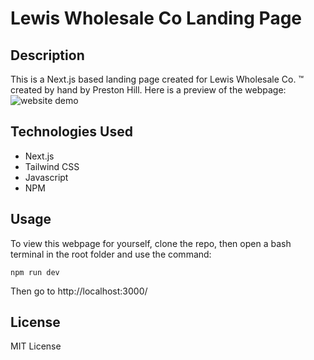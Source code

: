 # Lewis Wholesale Co Landing Page

## Description

This is a Next.js based landing page created for Lewis Wholesale Co. :tm: created by hand by Preston Hill. Here is a preview of the webpage: 
![website demo](https://github.com/chewy441014/lewis_wholesale/assets/6627972/84186c81-9e4c-4ba0-a290-ea3887dc262e)

## Technologies Used

- Next.js
- Tailwind CSS
- Javascript
- NPM

## Usage

To view this webpage for yourself, clone the repo, then open a bash terminal in the root folder and use the command: 

`npm run dev`

Then go to http://localhost:3000/

## License

MIT License
